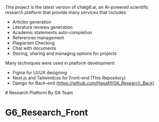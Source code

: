 This project is the latest version of chatg6.ai, an AI-powered scientific research platform that provide many services that includes:          
- Articles generation
- Literature reviews generation
- Academic statements auto-completion
- References management
- Plagiarism Checking
- Chat with documents
- Storing, sharing and managing options for projects
  
Many techniques were used in platform development:                     
- Figma for UI/UX designing
- Next.js and Tailwindcss for Front-end (This Repository)
- Django for Back-end (https://github.com/Hasafif/G6_Research_Back)
  
﻿# Research Platform By G6 Team
# G6_Research_Front
